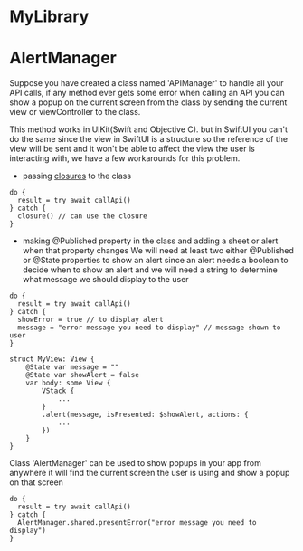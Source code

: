 # MyLibrary
# **AlertManager**

Suppose you have created a class named 'APIManager' to handle all your API calls, if any method ever gets some error when calling an API you can show a popup on the current screen from the class by sending the current view or viewController to the class.

This method works in UIKit(Swift and Objective C). but in SwiftUI you can't do the same since the view in SwiftUI is a structure so the reference of the view will be sent and it won't be able to affect the view the user is interacting with, we have a few workarounds for this problem.
- passing [closures](https://docs.swift.org/swift-book/documentation/the-swift-programming-language/closures) to the class
```
do {
  result = try await callApi()
} catch {
  closure() // can use the closure 
}
```
- making @Published property in the class and adding a sheet or alert when that property changes
We will need at least two either @Published or @State properties to show an alert since an alert needs a boolean to decide when to show an alert and we will need a string to determine what message we should display to the user
```
do {
  result = try await callApi()
} catch {
  showError = true // to display alert
  message = "error message you need to display" // message shown to user
}
```

```
struct MyView: View {
    @State var message = ""
    @State var showAlert = false
    var body: some View {
        VStack {
            ...
        }
        .alert(message, isPresented: $showAlert, actions: {
            ...
        })
    }
}
```

Class 'AlertManager' can be used to show popups in your app from anywhere it will find the current screen the user is using and show a popup on that screen

```
do {
  result = try await callApi()
} catch {
  AlertManager.shared.presentError("error message you need to display")
}
```
